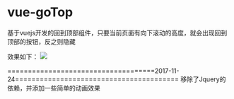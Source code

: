 # vue-goTop
基于vuejs开发的回到顶部组件，只要当前页面有向下滚动的高度，就会出现回到顶部的按钮，反之则隐藏

效果如下：
![](https://github.com/wanlixi/vue-goTop/blob/master/gotop.gif)

====================================2017-11-24========================================
移除了Jquery的依赖，并添加一些简单的动画效果
